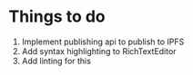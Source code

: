 # Things to do

1. Implement publishing api to publish to IPFS
2. Add syntax highlighting to RichTextEditor
3. Add linting for this

